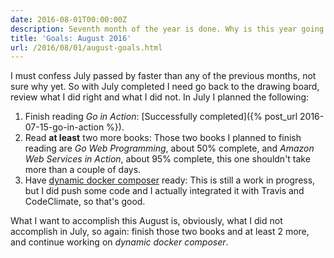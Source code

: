 ```yaml
---
date: 2016-08-01T00:00:00Z
description: Seventh month of the year is done. Why is this year going by so fast!?
title: 'Goals: August 2016'
url: /2016/08/01/august-goals.html
---
```


I must confess July passed by faster than any of the previous months, not sure why yet. So with July completed I need go back to the drawing board, review what I did right and what I did not. In July I planned the following:

1. Finish reading *Go in Action*: [Successfully completed]({% post_url 2016-07-15-go-in-action %}).
1. Read **at least** two more books: Those two books I planned to finish reading are *Go Web Programming*, about 50% complete, and *Amazon Web Services in Action*, about 95% complete, this one shouldn't take more than a couple of days. 
1. Have [dynamic docker composer](https://github.com/mariocarrion/dynamic-docker-composer) ready: This is still a work in progress, but I did push some code and I actually integrated it with Travis and CodeClimate, so that's good.

What I want to accomplish this August is, obviously, what I did not accomplish in July, so again: finish those two books and at least 2 more, and continue working on *dynamic docker composer*. 
